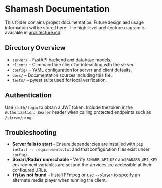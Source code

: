 # Shamash Documentation

This folder contains project documentation. Future design and usage
information will be stored here. The high-level architecture diagram is
available in [architecture.md](architecture.md).

## Directory Overview

* `server/` &ndash; FastAPI backend and database models.
* `client/` &ndash; Command line client for interacting with the server.
* `config/` &ndash; YAML configuration for server and client defaults.
* `docs/` &ndash; Documentation sources including this file.
* `tests/` &ndash; pytest suite used for local verification.

## Authentication

Use `/auth/login` to obtain a JWT token. Include the token in the
`Authorization: Bearer` header when calling protected endpoints such as
`/stream/ping`.

## Troubleshooting

* **Server fails to start** &ndash; Ensure dependencies are installed with
  `pip install -r requirements.txt` and that configuration files exist under
  `config/`.
* **Sonarr/Radarr unreachable** &ndash; Verify `SONARR_API_KEY` and
  `RADARR_API_KEY` environment variables are set and the services are
  accessible at their configured URLs.
* **`ffplay` not found** &ndash; Install FFmpeg or use `--player` to specify an
  alternate media player when running the client.
